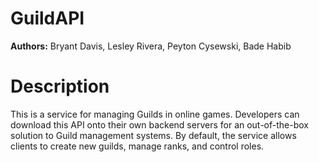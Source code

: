# GuildAPI
**Authors:** Bryant Davis, Lesley Rivera, Peyton Cysewski, Bade Habib

# Description
This is a service for managing Guilds in online games. Developers can download this API onto their own backend servers for an out-of-the-box solution to Guild management systems. By default, the service allows clients to create new guilds, manage ranks, and control roles.
